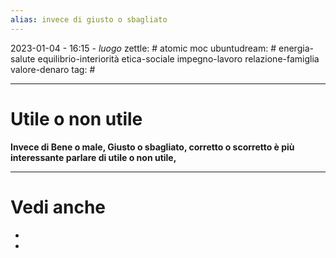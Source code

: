 ```yaml
---
alias: invece di giusto o sbagliato
---
```

2023-01-04 - 16:15 - *luogo*
zettle: # atomic moc
ubuntudream: # energia-salute equilibrio-interiorità etica-sociale impegno-lavoro relazione-famiglia valore-denaro 
tag: #

---
# Utile o non utile


**Invece di Bene o male, Giusto o sbagliato, corretto o scorretto è più interessante parlare di utile o non utile,**


---
# Vedi anche
- 
- 